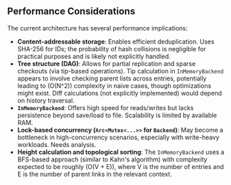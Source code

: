 ## Performance Considerations

The current architecture has several performance implications:

- **Content-addressable storage**: Enables efficient deduplication. Uses SHA-256 for IDs; the probability of hash collisions is negligible for practical purposes and is likely not explicitly handled.
- **Tree structure (DAG)**: Allows for partial replication and sparse checkouts (via tip-based operations). Tip calculation in `InMemoryBackend` appears to involve checking parent lists across entries, potentially leading to \(O(N^2)\) complexity in naive cases, though optimizations might exist. Diff calculations (not explicitly implemented) would depend on history traversal.
- **`InMemoryBackend`**: Offers high speed for reads/writes but lacks persistence beyond save/load to file. Scalability is limited by available RAM.
- **Lock-based concurrency (`Arc<Mutex<...>>` for `Backend`)**: May become a bottleneck in high-concurrency scenarios, especially with write-heavy workloads. Needs analysis. <!-- TODO: Analyze lock contention points. Consider alternative concurrency models (e.g., lock-free structures, sharding) for future development. -->
- **Height calculation and topological sorting**: The `InMemoryBackend` uses a BFS-based approach (similar to Kahn's algorithm) with complexity expected to be roughly \(O(V + E)\), where V is the number of entries and E is the number of parent links in the relevant context.
  <!-- TODO: Add benchmarks or profiling results if available. -->
  <!-- TODO: Discuss potential optimizations, e.g., caching, indexing strategies (if applicable). -->
